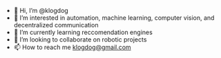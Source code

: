 - 👋 Hi, I’m @klogdog
- 👀 I’m interested in automation, machine learning, computer vision, and decentralized communication
- 🌱 I’m currently learning reccomendation engines
- 💞️ I’m looking to collaborate on robotic projects
- 📫 How to reach me klogdog@gmail.com

<!---
klogdog/klogdog is a ✨ special ✨ repository because its `README.md` (this file) appears on your GitHub profile.
You can click the Preview link to take a look at your changes.
--->
